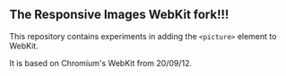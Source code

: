 The Responsive Images WebKit fork!!!
--------------------

This repository contains experiments in adding the `<picture>` element to
WebKit.

It is based on Chromium's WebKit from 20/09/12.


